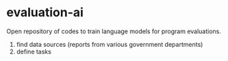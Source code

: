 # evaluation-ai
Open repository of codes to train language models for program evaluations.

1. find data sources (reports from various government departments)
2. define tasks
